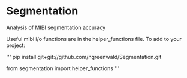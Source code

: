 # Segmentation
Analysis of MIBI segmentation accuracy

Useful mibi i/o functions are in the helper_functions file. To add to your project:

'''
pip install git+git://github.com/ngreenwald/Segmentation.git

from segmentation import helper_functions
'''
